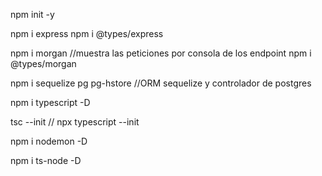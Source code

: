 npm init -y

npm i express
npm i @types/express

npm i morgan //muestra las peticiones por consola de los endpoint
npm i @types/morgan

npm i sequelize pg pg-hstore //ORM sequelize y controlador de postgres

npm i typescript -D

tsc --init // npx typescript --init

npm i nodemon -D

npm i ts-node -D